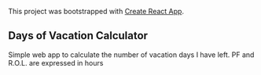 This project was bootstrapped with [Create React App](https://github.com/facebook/create-react-app).

## Days of Vacation Calculator

Simple web app to calculate the number of vacation days I have left.
PF and R.O.L. are expressed in hours
